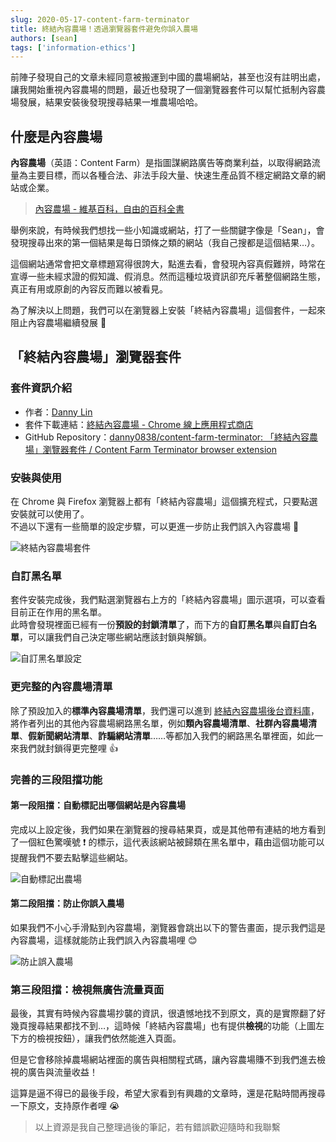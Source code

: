 ```yaml
---
slug: 2020-05-17-content-farm-terminator
title: 終結內容農場！透過瀏覽器套件避免你誤入農場
authors: [sean]
tags: ['information-ethics']
---
```


前陣子發現自己的文章未經同意被搬運到中國的農場網站，甚至也沒有註明出處，讓我開始重視內容農場的問題，最近也發現了一個瀏覽器套件可以幫忙抵制內容農場發展，結果安裝後發現搜尋結果一堆農場哈哈。

<!-- truncate -->

## 什麼是內容農場

**內容農場**（英語：Content Farm）是指圖謀網路廣告等商業利益，以取得網路流量為主要目標，而以各種合法、非法手段大量、快速生產品質不穩定網路文章的網站或企業。

> [內容農場 - 維基百科，自由的百科全書](https://zh.wikipedia.org/wiki/%E5%85%A7%E5%AE%B9%E8%BE%B2%E5%A0%B4)

舉例來說，有時候我們想找一些小知識或網站，打了一些關鍵字像是「Sean」，會發現搜尋出來的第一個結果是每日頭條之類的網站（我自己搜都是這個結果…）。

這個網站通常會把文章標題寫得很誇大，點進去看，會發現內容真假難辨，時常在宣導一些未經求證的假知識、假消息。然而這種垃圾資訊卻充斥著整個網路生態，真正有用或原創的內容反而難以被看見。

為了解決以上問題，我們可以在瀏覽器上安裝「終結內容農場」這個套件，一起來阻止內容農場繼續發展 🙏

## 「終結內容農場」瀏覽器套件

### 套件資訊介紹

- 作者：[Danny Lin](https://github.com/danny0838)
- 套件下載連結：[終結內容農場 - Chrome 線上應用程式商店](https://chrome.google.com/webstore/detail/content-farm-terminator/lcghoajegeldpfkfaejegfobkapnemjl?hl=zh-TW)
- GitHub Repository：[danny0838/content-farm-terminator: 「終結內容農場」瀏覽器套件 / Content Farm Terminator browser extension](https://github.com/danny0838/content-farm-terminator)

### 安裝與使用

在 Chrome 與 Firefox 瀏覽器上都有「終結內容農場」這個擴充程式，只要點選安裝就可以使用了。  
不過以下還有一些簡單的設定步驟，可以更進一步防止我們誤入內容農場 💪

![終結內容農場套件](https://i.imgur.com/eGbjaPQ.png)

### 自訂黑名單

套件安裝完成後，我們點選瀏覽器右上方的「終結內容農場」圖示選項，可以查看目前正在作用的黑名單。  
此時會發現裡面已經有一份**預設的封鎖清單**了，而下方的**自訂黑名單**與**自訂白名單**，可以讓我們自己決定哪些網站應該封鎖與解鎖。

![自訂黑名單設定](https://i.imgur.com/ToygZzP.png)

### 更完整的內容農場清單

除了預設加入的**標準內容農場清單**，我們還可以進到 [終結內容農場後台資料庫](https://github.com/danny0838/content-farm-terminator/tree/gh-pages)，將作者列出的其他內容農場網路黑名單，例如**類內容農場清單**、**社群內容農場清單**、**假新聞網站清單**、**詐騙網站清單**……等都加入我們的網路黑名單裡面，如此一來我們就封鎖得更完整哩 👍

### 完善的三段阻擋功能

#### 第一段阻擋：自動標記出哪個網站是內容農場

完成以上設定後，我們如果在瀏覽器的搜尋結果頁，或是其他帶有連結的地方看到了一個紅色驚嘆號 ❗️ 的標示，這代表該網站被歸類在黑名單中，藉由這個功能可以提醒我們不要去點擊這些網站。

![自動標記出農場](https://i.imgur.com/IrF7NRF.png)

#### 第二段阻擋：防止你誤入農場

如果我們不小心手滑點到內容農場，瀏覽器會跳出以下的警告畫面，提示我們這是內容農場，這樣就能防止我們誤入內容農場哩 😊

![防止誤入農場](https://i.imgur.com/uyiPfHE.png)

### 第三段阻擋：檢視無廣告流量頁面

最後，其實有時候內容農場抄襲的資訊，很遺憾地找不到原文，真的是實際翻了好幾頁搜尋結果都找不到…，這時候「終結內容農場」也有提供**檢視**的功能（上圖左下方的檢視按鈕），讓我們依然能進入頁面。

但是它會移除掉農場網站裡面的廣告與相關程式碼，讓內容農場賺不到我們進去檢視的廣告與流量收益！

這算是逼不得已的最後手段，希望大家看到有興趣的文章時，還是花點時間再搜尋一下原文，支持原作者哩 😭

> 以上資源是我自己整理過後的筆記，若有錯誤歡迎隨時和我聯繫

